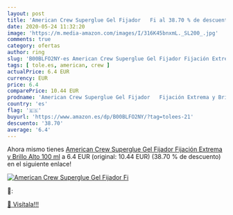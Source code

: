 ```yaml
---
layout: post
title: 'American Crew Superglue Gel Fijador   Fi al 38.70 % de descuento'
date: 2020-05-24 11:32:20
image: 'https://m.media-amazon.com/images/I/316K45bnxmL._SL200_.jpg'
comments: true
category: ofertas
author: ring
slug: 'B00BLFO2NY-es American Crew Superglue Gel Fijador Fijación Extrema y...'
tags: [ tole.es, american, crew ]
actualPrice: 6.4 EUR
currency: EUR
price: 6.4
comparePrice: 10.44 EUR
prodname: 'American Crew Superglue Gel Fijador   Fijación Extrema y Brillo Alto  100 ml'
country: 'es'
flag: '🇪🇸'
buyurl: 'https://www.amazon.es/dp/B00BLFO2NY/?tag=tolees-21'
descuento: '38.70'
average: '6.4'
---
```


Ahora mismo tienes [American Crew Superglue Gel Fijador   Fijación Extrema y Brillo Alto  100 ml](https://www.amazon.es/dp/B00BLFO2NY/?tag=tolees-21) a 6.4 EUR (original: 10.44 EUR) (38.70 %  de descuento) en el siguiente enlace!

[![American Crew Superglue Gel Fijador   Fi](https://m.media-amazon.com/images/I/316K45bnxmL._SL200_.jpg)](https://www.amazon.es/dp/B00BLFO2NY/?tag=tolees-21)

🔎:


[🛒 Visítala!!!](https://www.amazon.es/dp/B00BLFO2NY/?tag=tolees-21)
